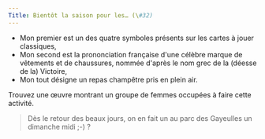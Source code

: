 ```yaml
---
Title: Bientôt la saison pour les… (\#32)
---
```


- Mon premier est un des quatre symboles présents sur les cartes à jouer classiques,
- Mon second est la prononciation française d'une célèbre marque de vêtements et de chaussures, nommée d'après le nom grec de la (déesse de la) Victoire,
- Mon tout désigne un repas champêtre pris en plein air.

Trouvez une œuvre montrant un groupe de femmes occupées à faire cette activité.

> Dès le retour des beaux jours, on en fait un au parc des Gayeulles un dimanche midi ;-) ?
